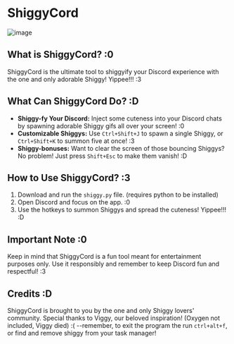 # ShiggyCord
![image](https://github.com/user-attachments/assets/9cf0d9ef-1f41-4749-b5e3-4db732ade157)

## What is ShiggyCord? :0

ShiggyCord is the ultimate tool to shiggyify your Discord experience with the one and only adorable Shiggy! Yippee!!! :3

## What Can ShiggyCord Do? :D

- **Shiggy-fy Your Discord:** Inject some cuteness into your Discord chats by spawning adorable Shiggy gifs all over your screen! :0
- **Customizable Shiggys:** Use `Ctrl+Shift+J` to spawn a single Shiggy, or `Ctrl+Shift+K` to summon five at once! :3
- **Shiggy-bonuses:** Want to clear the screen of those bouncing Shiggys? No problem! Just press `Shift+Esc` to make them vanish! :D

## How to Use ShiggyCord? :3

1. Download and run the `shiggy.py` file. (requires python to be installed)
2. Open Discord and focus on the app. :0
3. Use the hotkeys to summon Shiggys and spread the cuteness! Yippee!!! :D

## Important Note :0

Keep in mind that ShiggyCord is a fun tool meant for entertainment purposes only. Use it responsibly and remember to keep Discord fun and respectful! :3

## Credits :D

ShiggyCord is brought to you by the one and only Shiggy lovers' community. Special thanks to Viggy, our beloved inspiration! (Oxygen not included, Viggy died) :(
--remember, to exit the program the run `ctrl+alt+f`, or find and remove shiggy from your task manager!
